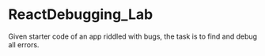 # ReactDebugging_Lab
Given starter code of an app riddled with bugs, the task is to find and debug all errors.
